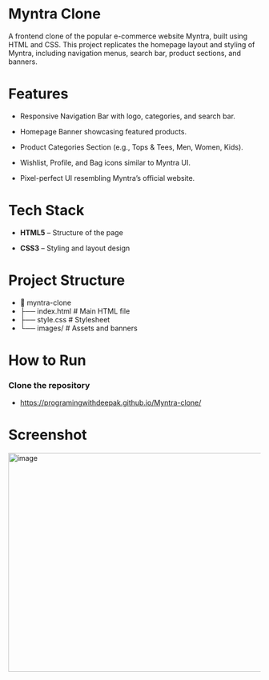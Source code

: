# Myntra Clone
A frontend clone of the popular e-commerce website Myntra, built using HTML and CSS.
This project replicates the homepage layout and styling of Myntra, including navigation menus, search bar, product sections, and banners.

# Features
 - Responsive Navigation Bar with logo, categories, and search bar.

 - Homepage Banner showcasing featured products.
  
 - Product Categories Section (e.g., Tops & Tees, Men, Women, Kids).

  - Wishlist, Profile, and Bag icons similar to Myntra UI.

  - Pixel-perfect UI resembling Myntra’s official website.

# Tech Stack
 - **HTML5** – Structure of the page

 - **CSS3** – Styling and layout design

# Project Structure
 - 📂 myntra-clone
 - ├── index.html     # Main HTML file
 -  ├── style.css       # Stylesheet
  - └── images/         # Assets and banners
 # How to Run
 ### Clone the repository
   - https://programingwithdeepak.github.io/Myntra-clone/

# Screenshot
<img width="959" height="438" alt="image" src="https://github.com/user-attachments/assets/960233ca-481a-4f69-a6c9-e7502d79ba4a" />
